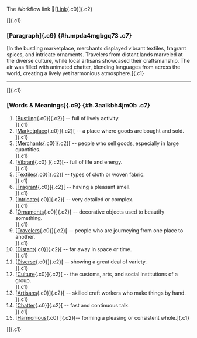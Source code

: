 The Workflow link
👏[[Link](https://www.google.com/url?q=http://www.google.com&sa=D&source=editors&ust=1759508506647257&usg=AOvVaw1WNjqiEnPB_kUuvG0GeG6r){.c0}]{.c2}

[]{.c1}

### [Paragraph]{.c9} {#h.mpda4mgbgq73 .c7}

[In the bustling marketplace, merchants displayed vibrant textiles,
fragrant spices, and intricate ornaments. Travelers from distant lands
marveled at the diverse culture, while local artisans showcased their
craftsmanship. The air was filled with animated chatter, blending
languages from across the world, creating a lively yet harmonious
atmosphere.]{.c1}

------------------------------------------------------------------------

[]{.c1}

### [Words & Meanings]{.c9} {#h.3aalkbh4jm0b .c7}

1.  [[Bustling](https://www.google.com/url?q=http://www.google.com&sa=D&source=editors&ust=1759508506648907&usg=AOvVaw0N6sY2IRn_JC8GqGOVKw1w){.c0}]{.c2}[ --
    full of lively activity.\
    ]{.c1}
2.  [[Marketplace](https://www.google.com/url?q=http://www.google.com&sa=D&source=editors&ust=1759508506649152&usg=AOvVaw0GEJfDFN2aMyOI91n4-Dgl){.c0}]{.c2}[ --
    a place where goods are bought and sold.\
    ]{.c1}
3.  [[Merchants](https://www.google.com/url?q=http://www.google.com&sa=D&source=editors&ust=1759508506649400&usg=AOvVaw2DPYf3gehTXuW0SuAs9UDE){.c0}]{.c2}[ --
    people who sell goods, especially in large quantities.\
    ]{.c1}
4.  [[Vibrant](https://www.google.com/url?q=http://www.google.com&sa=D&source=editors&ust=1759508506649719&usg=AOvVaw3NV-qhkV1pL0aym1YGZnLB){.c0}
    ]{.c2}[-- full of life and energy.\
    ]{.c1}
5.  [[Textiles](https://www.google.com/url?q=http://www.google.com&sa=D&source=editors&ust=1759508506649960&usg=AOvVaw1bmalygsUsU29rKMNrAZq4){.c0}]{.c2}[ --
    types of cloth or woven fabric.\
    ]{.c1}
6.  [[Fragrant](https://www.google.com/url?q=http://www.google.com&sa=D&source=editors&ust=1759508506650220&usg=AOvVaw0Hien0tjgbI1cxGwp8xHxd){.c0}]{.c2}[ --
    having a pleasant smell.\
    ]{.c1}
7.  [[Intricate](https://www.google.com/url?q=http://www.google.com&sa=D&source=editors&ust=1759508506650489&usg=AOvVaw2AHsidVM5yJATFl3LvevtF){.c0}]{.c2}[ --
    very detailed or complex.\
    ]{.c1}
8.  [[Ornaments](https://www.google.com/url?q=http://www.google.com&sa=D&source=editors&ust=1759508506650745&usg=AOvVaw0B0tWzNpT7f4KJa3sKaJh5){.c0}]{.c2}[ --
    decorative objects used to beautify something.\
    ]{.c1}
9.  [[Travelers](https://www.google.com/url?q=http://www.google.com&sa=D&source=editors&ust=1759508506651030&usg=AOvVaw0BXAdTVFH6Npuk4LEiA6Q4){.c0}]{.c2}[ --
    people who are journeying from one place to another.\
    ]{.c1}
10. [[Distant](https://www.google.com/url?q=http://www.google.com&sa=D&source=editors&ust=1759508506651347&usg=AOvVaw0Z3ahXmRa77LPhCPG44QNc){.c0}]{.c2}[ --
    far away in space or time.\
    ]{.c1}
11. [[Diverse](https://www.google.com/url?q=http://www.google.com&sa=D&source=editors&ust=1759508506651601&usg=AOvVaw26wvs94_RakYa5g7tYzTMc){.c0}]{.c2}[ --
    showing a great deal of variety.\
    ]{.c1}
12. [[Culture](https://www.google.com/url?q=http://www.google.com&sa=D&source=editors&ust=1759508506651873&usg=AOvVaw2CUXrJeAhQpUd_hytz4I-b){.c0}]{.c2}[ --
    the customs, arts, and social institutions of a group.\
    ]{.c1}
13. [[Artisans](https://www.google.com/url?q=http://www.google.com&sa=D&source=editors&ust=1759508506652190&usg=AOvVaw0u6582QZ2y_3dEoMgkT0qZ){.c0}]{.c2}[ --
    skilled craft workers who make things by hand.\
    ]{.c1}
14. [[Chatter](https://www.google.com/url?q=http://www.google.com&sa=D&source=editors&ust=1759508506652490&usg=AOvVaw2yAm6H21989FSxVUNDIULz){.c0}]{.c2}[ --
    fast and continuous talk.\
    ]{.c1}
15. [[Harmonious](https://www.google.com/url?q=http://www.google.com&sa=D&source=editors&ust=1759508506652748&usg=AOvVaw0WhP179M_dc8ABPzWYGIMT){.c0}
    ]{.c2}[-- forming a pleasing or consistent whole.]{.c1}

[]{.c1}
